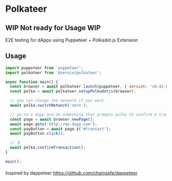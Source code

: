 # Polkateer
## WIP Not ready for Usage WIP

E2E testing for dApps using Puppeteer + Polkadot.js Extension

## Usage

```js
import puppeteer from 'puppeteer';
import polkateer from '@zeroio/polkateer';

async function main() {
  const browser = await polkateer.launch(puppeteer, { version: 'v0.42.6' });
  const polka = await polkateer.setupPolkadotjs(browser);

  // you can change the network if you want
  await polka.switchNetwork('zero');

  // go to a dapp and do something that prompts polka to confirm a transaction
  const page = await browser.newPage();
  await page.goto('http://my-dapp.com');
  const payButton = await page.$('#transact');
  await payButton.click();

  // 🏌
  await polka.confirmTransaction();
}

main();
```

####

Inspired by dappeteer https://github.com/chainsafe/dappeteer